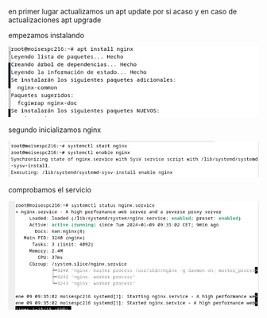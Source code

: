 en primer lugar actualizamos un apt update por si acaso y en caso de actualizaciones apt upgrade

empezamos instalando

![cap2](instalacion.png)

segundo inicializamos nginx


![cap3](start.png)

comprobamos el servicio

![cap4](estado.png)
